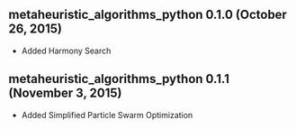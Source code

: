 ## metaheuristic_algorithms_python 0.1.0 (October 26, 2015) ##

* Added Harmony Search

## metaheuristic_algorithms_python 0.1.1 (November 3, 2015) ##

* Added Simplified Particle Swarm Optimization